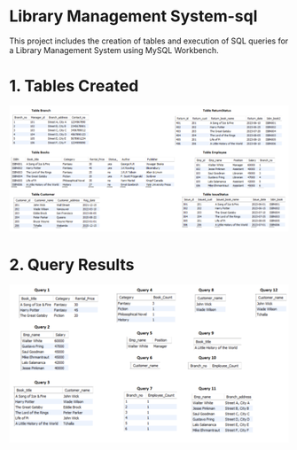 # Library Management System-sql
This project includes the creation of tables and execution of SQL queries for a Library Management System using MySQL Workbench.
# 1. Tables Created
![image alt](https://github.com/Anandakrishnan255/Library-Management-sql/blob/69a68c7edf3949299095a3957b52fe086267392a/Tables_Image.png)
# 2. Query Results
![image alt](https://github.com/Anandakrishnan255/Library-Management-sql/blob/fcb250b3ff4b12132cb57d4d1b3be4a116432371/Queries_Result.png)
